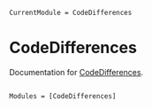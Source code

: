 ```@meta
CurrentModule = CodeDifferences
```

# CodeDifferences

Documentation for [CodeDifferences](https://github.com/Keluaa/CodeDifferences.jl).

```@index
```

```@autodocs
Modules = [CodeDifferences]
```
